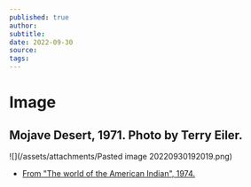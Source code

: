 ```yaml
---
published: true
author: 
subtitle: 
date: 2022-09-30
source: 
tags: 
---
```

#  Image
## Mojave Desert, 1971. Photo by Terry Eiler.
![](/assets/attachments/Pasted image 20220930192019.png)

* [From "The world of the American Indian", 1974.](https://archive.org/details/worldofamericani0000unse_z2e3/)

